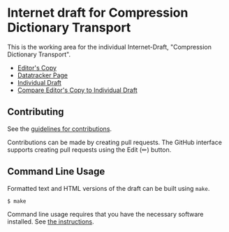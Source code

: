 # Internet draft for Compression Dictionary Transport

This is the working area for the individual Internet-Draft, "Compression Dictionary Transport".

* [Editor's Copy](https://pmeenan.github.io/i-d-compression-dictionary/#go.draft-meenan-httpbis-compression-dictionary.html)
* [Datatracker Page](https://datatracker.ietf.org/doc/draft-meenan-httpbis-compression-dictionary)
* [Individual Draft](https://datatracker.ietf.org/doc/html/draft-meenan-httpbis-compression-dictionary)
* [Compare Editor's Copy to Individual Draft](https://pmeenan.github.io/i-d-compression-dictionary/#go.draft-meenan-httpbis-compression-dictionary.diff)

## Contributing

See the
[guidelines for contributions](https://github.com/pmeenan/i-d-compression-dictionary/blob/main/CONTRIBUTING.md).

Contributions can be made by creating pull requests.
The GitHub interface supports creating pull requests using the Edit (✏) button.


## Command Line Usage

Formatted text and HTML versions of the draft can be built using `make`.

```sh
$ make
```

Command line usage requires that you have the necessary software installed.  See
[the instructions](https://github.com/martinthomson/i-d-template/blob/main/doc/SETUP.md).

